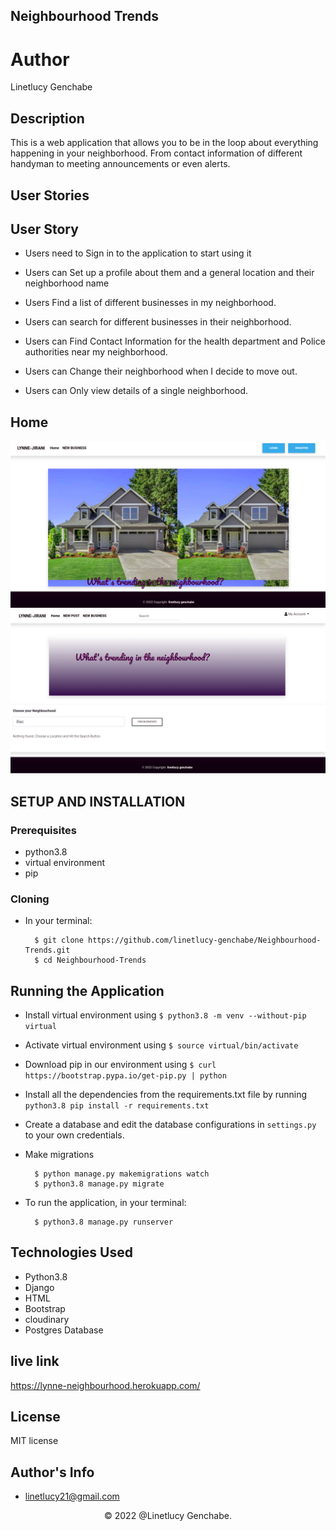 ## Neighbourhood Trends
# Author
Linetlucy Genchabe

## Description
This is a web application that allows you to be in the loop about everything happening in your neighborhood. From contact information of different handyman to meeting announcements or even alerts.



## User Stories
## User Story

* Users need to Sign in to the application to start using it

* Users can Set up a profile about them and a general location and their neighborhood name

* Users Find a list of different businesses in my neighborhood.

* Users can search for different businesses in their neighborhood.

*  Users can Find Contact Information for the health department and Police authorities near my neighborhood. 

*  Users can Change their neighborhood when I decide to move out.

*  Users can Only view details of a single neighborhood.



## Home 
![Home](./static/images/home3.png)
![Home](./static/images/home1.png)



## SETUP AND INSTALLATION 
### Prerequisites
* python3.8
* virtual environment
* pip

### Cloning
* In your terminal:
        
        $ git clone https://github.com/linetlucy-genchabe/Neighbourhood-Trends.git
        $ cd Neighbourhood-Trends

## Running the Application
* Install virtual environment using `$ python3.8 -m venv --without-pip virtual`
* Activate virtual environment using `$ source virtual/bin/activate`
* Download pip in our environment using `$ curl https://bootstrap.pypa.io/get-pip.py | python`
* Install all the dependencies from the requirements.txt file by running `python3.8 pip install -r requirements.txt`
* Create a database and edit the database configurations in `settings.py` to your own credentials.
* Make migrations

        $ python manage.py makemigrations watch
        $ python3.8 manage.py migrate 

* To run the application, in your terminal:

        $ python3.8 manage.py runserver


## Technologies Used
- Python3.8
- Django
- HTML
- Bootstrap
- cloudinary 
- Postgres Database


## live link 

https://lynne-neighbourhood.herokuapp.com/

## License
MIT license


## Author's Info

* linetlucy21@gmail.com  

<p align = "center">
    &copy; 2022 @Linetlucy Genchabe.
</p>